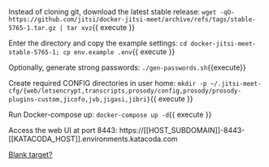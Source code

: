Instead of cloning git, download the latest stable release:
`wget -qO- https://github.com/jitsi/docker-jitsi-meet/archive/refs/tags/stable-5765-1.tar.gz | tar xvz`{{ execute }}

Enter the directory and copy the example settings:
`cd docker-jitsi-meet-stable-5765-1; cp env.example .env`{{ execute }}

Optionally, generate strong passwords:
`./gen-passwords.sh`{{execute}}

Create required CONFIG directories in user home:
`mkdir -p ~/.jitsi-meet-cfg/{web/letsencrypt,transcripts,prosody/config,prosody/prosody-plugins-custom,jicofo,jvb,jigasi,jibri}`{{ execute }}

Run Docker-compose up:
`docker-compose up -d`{{ execute }}

Access the web UI at port 8443:
https://[[HOST_SUBDOMAIN]]-8443-[[KATACODA_HOST]].environments.katacoda.com

<a href="https://[[HOST_SUBDOMAIN]]-80-[[KATACODA_HOST]].environments.katacoda.com" target="_blank">Blank target?</a>
